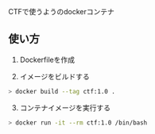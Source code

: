 CTFで使うようのdockerコンテナ

## 使い方

1. Dockerfileを作成

2. イメージをビルドする

```bash
> docker build --tag ctf:1.0 .
```

3. コンテナイメージを実行する

```bash
> docker run -it --rm ctf:1.0 /bin/bash
```